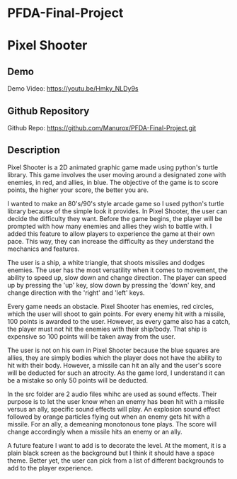 # PFDA-Final-Project

# Pixel Shooter

## Demo

Demo Video: https://youtu.be/Hmky_NLDy9s 

## Github Repository 

Github Repo: https://github.com/Manurox/PFDA-Final-Project.git 

## Description

Pixel Shooter is a 2D animated graphic game made using python's turtle library. This game involves the user moving around a designated zone with enemies, in red, and allies, in blue. The objective of the game is to score points, the higher your score, the better you are. 

I wanted to make an 80's/90's style arcade game so I used python's turtle library because of the simple look it provides. In Pixel Shooter, the user can decide the difficulty they want. Before the game begins, the player will be prompted with how many enemies and allies they wish to battle with. I added this feature to allow players to experience the game at their own pace. This way, they can increase the difficulty as they understand the mechanics and features. 

The user is a ship, a white triangle, that shoots missiles and dodges enemies. The user has the most versatility when it comes to movement, the ability to speed up, slow down and change direction. The player can speed up by pressing the 'up' key, slow down by pressing the 'down' key, and change direction with the 'right' and 'left' keys. 

Every game needs an obstacle. Pixel Shooter has enemies, red circles, which the user will shoot to gain points. For every enemy hit with a missile, 100 points is awarded to the user. However, as every game also has a catch, the player must not hit the enemies with their ship/body. That ship is expensive so 100 points will be taken away from the user.

The user is not on his own in Pixel Shooter because the blue squares are allies, they are simply bodies which the player does not have the ability to hit with their body. However, a missile can hit an ally and the user's score will be deducted for such an atrocity. As the game lord, I understand it can be a mistake so only 50 points will be deducted. 

In the src folder are 2 audio files whihc are used as sound effects. Their purpose is to let the user know when an enemy has been hit with a missile versus an ally, specific sound effects will play. An explosion sound effect followed by orange particles flying out when an enemy gets hit with a missile. For an ally, a demeaning monotonous tone plays. The score will change accordingly when a missile hits an enemy or an ally. 

A future feature I want to add is to decorate the level. At the moment, it is a plain black screen as the background but I think it should have a space theme. Better yet, the user can pick from a list of different backgrounds to add to the player experience. 